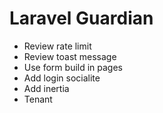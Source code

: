 # Laravel Guardian

- Review rate limit
- Review toast message
- Use form build in pages
- Add login socialite
- Add inertia
- Tenant
